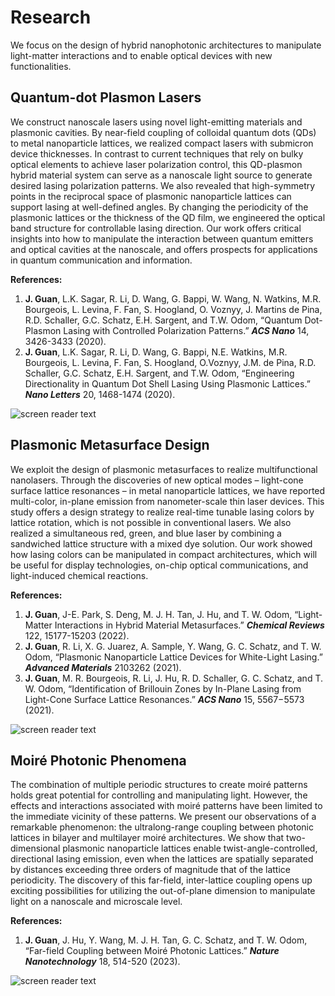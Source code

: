 # **Research**

We focus on the design of hybrid nanophotonic architectures to manipulate light-matter interactions and to enable optical devices with new functionalities.

## **Quantum-dot Plasmon Lasers**
We construct nanoscale lasers using novel light-emitting materials and plasmonic cavities. By near-field coupling of colloidal quantum dots (QDs) to metal nanoparticle lattices, we realized compact lasers with submicron device thicknesses. In contrast to current techniques that rely on bulky optical elements to achieve laser polarization control, this QD-plasmon hybrid material system can serve as a nanoscale light source to generate desired lasing polarization patterns. We also revealed that high-symmetry points in the reciprocal space of plasmonic nanoparticle lattices can support lasing at well-defined angles. By changing the periodicity of the plasmonic lattices or the thickness of the QD film, we engineered the optical band structure for controllable lasing direction. Our work offers critical insights into how to manipulate the interaction between quantum emitters and optical cavities at the nanoscale, and offers prospects for applications in quantum communication and information.

**References:**
1. **J. Guan**, L.K. Sagar, R. Li, D. Wang, G. Bappi, W. Wang, N. Watkins, M.R. Bourgeois, L. Levina, F. Fan, S. Hoogland, O. Voznyy, J. Martins de Pina, R.D. Schaller, G.C. Schatz, E.H. Sargent, and T.W. Odom, “Quantum Dot-Plasmon Lasing with Controlled Polarization Patterns.” **_ACS Nano_** 14, 3426-3433 (2020).
2. **J. Guan**, L.K. Sagar, R. Li, D. Wang, G. Bappi, N.E. Watkins, M.R. Bourgeois, L. Levina, F. Fan, S. Hoogland, O.Voznyy, J.M. de Pina, R.D. Schaller, G.C. Schatz, E.H. Sargent, and T.W. Odom, “Engineering Directionality in Quantum Dot Shell Lasing Using Plasmonic Lattices.” **_Nano Letters_** 20, 1468-1474 (2020).

![screen reader text](QD-laser-ACSNano.png "Quantum dot plasmon lasers")


## **Plasmonic Metasurface Design**

We exploit the design of plasmonic metasurfaces to realize multifunctional nanolasers. Through the discoveries of new optical modes – light-cone surface lattice resonances – in metal nanoparticle lattices, we have reported multi-color, in-plane emission from nanometer-scale thin laser devices. This study offers a design strategy to realize real-time tunable lasing colors by lattice rotation, which is not possible in conventional lasers. We also realized a simultaneous red, green, and blue laser by combining a sandwiched lattice structure with a mixed dye solution. Our work showed how lasing colors can be manipulated in compact architectures, which will be useful for display technologies, on-chip optical communications, and light-induced chemical reactions.

**References:**
1. **J. Guan**, J-E. Park, S. Deng, M. J. H. Tan, J. Hu, and T. W. Odom, “Light-Matter Interactions in Hybrid Material Metasurfaces.” **_Chemical Reviews_** 122, 15177-15203 (2022).
2. **J. Guan**, R. Li, X. G. Juarez, A. Sample, Y. Wang, G. C. Schatz, and T. W. Odom, “Plasmonic Nanoparticle Lattice Devices for White-Light Lasing.” **_Advanced Materials_** 2103262 (2021).
3. **J. Guan**, M. R. Bourgeois, R. Li, J. Hu, R. D. Schaller, G. C. Schatz, and T. W. Odom, “Identification of Brillouin Zones by In-Plane Lasing from Light-Cone Surface Lattice Resonances.” **_ACS Nano_** 15, 5567−5573 (2021).
  
![screen reader text](White-laser-resized.png "Sandwiched metasurface architectures enable white-light lasers")


## **Moiré Photonic Phenomena**

The combination of multiple periodic structures to create moiré patterns holds great potential for controlling and manipulating light. However, the effects and interactions associated with moiré patterns have been limited to the immediate vicinity of these patterns. We present our observations of a remarkable phenomenon: the ultralong-range coupling between photonic lattices in bilayer and multilayer moiré architectures. We show that two-dimensional plasmonic nanoparticle lattices enable twist-angle-controlled, directional lasing emission, even when the lattices are spatially separated by distances exceeding three orders of magnitude that of the lattice periodicity. The discovery of this far-field, inter-lattice coupling opens up exciting possibilities for utilizing the out-of-plane dimension to manipulate light on a nanoscale and microscale level.

**References:**
1. **J. Guan**, J. Hu, Y. Wang, M. J. H. Tan, G. C. Schatz, and T. W. Odom, “Far-field Coupling between Moiré Photonic Lattices.” **_Nature Nanotechnology_** 18, 514-520 (2023).

![screen reader text](Moire-resized.jpg "Remote coupling in moiré photonic lattices")
